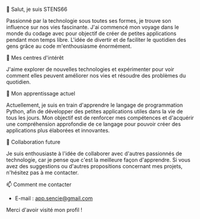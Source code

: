 👋 Salut, je suis STENS66

Passionné par la technologie sous toutes ses formes, je trouve son influence sur nos vies fascinante. J'ai commencé mon voyage dans le monde du codage avec pour objectif de créer de petites applications pendant mon temps libre. L'idée de divertir et de faciliter le quotidien des gens grâce au code m'enthousiasme énormément.

👀 Mes centres d'intérêt

J'aime explorer de nouvelles technologies et expérimenter pour voir comment elles peuvent améliorer nos vies et résoudre des problèmes du quotidien.

🌱 Mon apprentissage actuel

Actuellement, je suis en train d'apprendre le langage de programmation Python, afin de développer des petites applications utiles dans la vie de tous les jours. Mon objectif est de renforcer mes compétences et d'acquérir une compréhension approfondie de ce langage pour pouvoir créer des applications plus élaborées et innovantes.

💞️ Collaboration future

Je suis enthousiaste à l'idée de collaborer avec d'autres passionnés de technologie, car je pense que c'est la meilleure façon d'apprendre. Si vous avez des suggestions ou d'autres propositions concernant mes projets, n'hésitez pas à me contacter.

📫 Comment me contacter

- E-mail : app.sencie@gmail.com

Merci d'avoir visité mon profil !

<!---
STENS66/STENS66 is a ✨ special ✨ repository because its `README.md` (this file) appears on your GitHub profile.
You can click the Preview link to take a look at your changes.
--->
